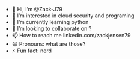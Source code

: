- 👋 Hi, I’m @Zack-J79
- 👀 I’m interested in cloud security and programing
- 🌱 I’m currently learning python
- 💞️ I’m looking to collaborate on ?
- 📫 How to reach me linkedin.com/zackjensen79
- 😄 Pronouns: what are those?
- ⚡ Fun fact: nerd

<!---
Zack-J79/Zack-J79 is a ✨ special ✨ repository because its `README.md` (this file) appears on your GitHub profile.
You can click the Preview link to take a look at your changes.
--->
